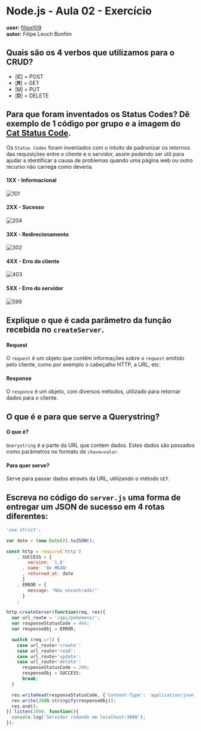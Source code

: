 # Node.js - Aula 02 - Exercício
**user:** [filipe109](https://github.com/filipe1309)  
**autor:** Filipe Leuch Bonfim

## Quais são os 4 verbos que utilizamos para o CRUD?
  - [**C**] = POST
  - [**R**] = GET
  - [**U**] = PUT
  - [**D**] = DELETE


## Para que foram inventados os Status Codes? Dê exemplo de 1 código por grupo e a imagem do [Cat Status Code](https://http.cat/).
Os `Status Codes` foram inventados com o intuito de padronizar os retornos das requisições entre o cliente e o servidor, assim podendo ser útil para ajudar a identificar a causa de problemas quando uma página web ou outro recurso não carrega como deveria.

#### 1XX - Informacional
![101](https://http.cat/101)

#### 2XX - Sucesso
![204](https://http.cat/204)

#### 3XX - Redirecionamento
![302](https://http.cat/302)

#### 4XX - Erro do cliente
![403](https://http.cat/403)

#### 5XX - Erro do servidor
![599](https://http.cat/599)

## Explique o que é cada parâmetro da função recebida no `createServer`.
#### Request
O `request` é um objeto que contêm informações sobre o `request` emitido pelo cliente, como por exemplo o cabeçalho HTTP, a URL, etc.

#### Response
O `responce` é um objeto, com diversos métodos, utilizado para retornar dados para o cliente.

## O que é e para que serve a Querystring?
#### O que é?
  `Querystring` é a parte da URL que contem dados. Estes dados são passados como parâmetros no formato de `chave=valor`.

#### Para quer serve?
Serve para passar dados através da URL, utilizando o método `GET`.

## Escreva no código do `server.js` uma forma de entregar um JSON de sucesso em 4 rotas diferentes:
```js
'use strict';

var date = (new Date()).toJSON();

const http = require('http')
    , SUCCESS = {
        version: '1.0'
      , name: 'Be MEAN'
      , returned_at: date
      }
    , ERROR = {
        message: "Não encontrado!"
      }
    ;

http.createServer(function(req, res){
  var url_route = '/api/pokemons/';
  var responseStatusCode = 404;
  var responseObj = ERROR;

  switch (req.url) {
    case url_route+'create':
    case url_route+'read':
    case url_route+'update':
    case url_route+'delete':
      responseStatusCode = 200;
      responseObj = SUCCESS;
      break;
  }

  res.writeHead(responseStatusCode, {'Content-Type': 'application/json; charset=utf-8'});
  res.write(JSON.stringify(responseObj));
  res.end();
}).listen(3000, function(){
  console.log('Servidor rodando em localhost:3000');
});
```
